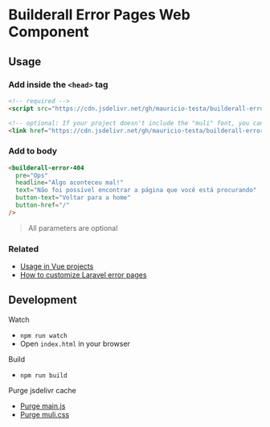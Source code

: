 # Builderall Error Pages Web Component

## Usage

### Add inside the `<head>` tag

```html
<!-- required -->
<script src="https://cdn.jsdelivr.net/gh/mauricio-testa/builderall-error-pages@latest/dist/main.js"></script>

<!-- optional: If your project doesn't include the "muli" font, you can add it with the following line -  -->
<link href="https://cdn.jsdelivr.net/gh/mauricio-testa/builderall-error-pages@latest/assets/fonts/muli/muli.css" rel="stylesheet">
```

### Add to body
```html
<builderall-error-404
  pre="Ops"
  headline="Algo aconteceu mal!"
  text="Não foi possível encontrar a página que você está procurando"
  button-text="Voltar para a home"
  button-href="/"
/>
```

> All parameters are optional

### Related
* [Usage in Vue projects](https://vuejs.org/guide/extras/web-components.html#using-custom-elements-in-vue)
* [How to customize Laravel error pages](https://laravel.com/docs/9.x/errors#custom-http-error-pages)

## Development

Watch 
* `npm run watch`
* Open `index.html` in your browser

Build 
* `npm run build`

Purge jsdelivr cache
* [Purge main.js](https://purge.jsdelivr.net/gh/mauricio-testa/builderall-error-pages@latest/dist/main.js)
* [Purge muli.css](https://purge.jsdelivr.net/gh/mauricio-testa/builderall-error-pages@latest/assets/fonts/muli/muli.css)
